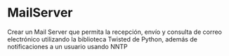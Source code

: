 # MailServer

Crear un Mail Server que permita la recepción, envío y consulta de correo electrónico utilizando la biblioteca Twisted de Python, además de notificaciones a un usuario usando NNTP
